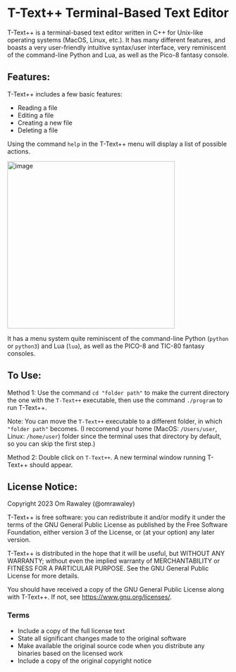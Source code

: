 # T-Text++ Terminal-Based Text Editor
T-Text++ is a terminal-based text editor written in C++ for Unix-like operating systems (MacOS, Linux, etc.). It has many different features, and boasts a very user-friendly intuitive syntax/user interface, very reminiscent of the command-line Python and Lua, as well as the Pico-8 fantasy console.

## Features:

T-Text++ includes a few basic features:

- Reading a file
- Editing a file
- Creating a new file
- Deleting a file

Using the command `help` in the T-Text++ menu will display a list of possible actions.

<img width="380" alt="image" src="https://github.com/omrawaley/T-Text-Plus-Plus-Terminal-Based-Text-Editor/assets/133281331/01551699-33af-48f0-a111-53b761913316">

It has a menu system quite reminiscent of the command-line Python (`python` or `python3`) and Lua (`lua`), as well as the PICO-8 and TIC-80 fantasy consoles.

## To Use:

Method 1: Use the command `cd "folder path"` to make the current directory the one with the `T-Text++` executable, then use the command `./program` to run T-Text++. 

Note: You can move the `T-Text++` executable to a different folder, in which `"folder path"` becomes. (I reccomend your home (MacOS: `/Users/user`, Linux: `/home/user`) folder since the terminal uses that directory by default, so you can skip the first step.)

Method 2: Double click on `T-Text++`. A new terminal window running T-Text++ should appear.

## License Notice:

Copyright 2023 Om Rawaley (@omrawaley)

T-Text++ is free software: you can redistribute it and/or modify it under the terms of the GNU General 
Public License as published by the Free Software Foundation, either version 3 of the License, or (at your 
option) any later version.

T-Text++ is distributed in the hope that it will be useful, but WITHOUT ANY WARRANTY; without even 
the implied warranty of MERCHANTABILITY or FITNESS FOR A PARTICULAR PURPOSE. See the 
GNU General Public License for more details.

You should have received a copy of the GNU General Public License along with T-Text++. If not, see 
<https://www.gnu.org/licenses/>. 

### Terms

- Include a copy of the full license text
- State all significant changes made to the original software
- Make available the original source code when you distribute any binaries based on the licensed work
- Include a copy of the original copyright notice
